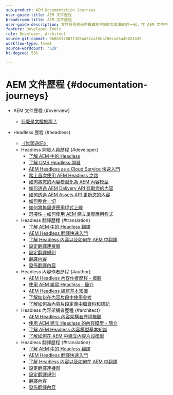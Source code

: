 ```yaml
---
sub-product: AEM Documentation Journeys
user-guide-title: AEM 文件歷程
breadcrumb-title: AEM 文件歷程
user-guide-description: 文件歷程透過將複雜和不同的功能繫結在一起，在 AEM 文件中提供敘述結構，以便以最佳實務的方式解決業務目標。專為 AEM 初學者而設計，該歷程介紹了從頭到尾實現目標的概念和功能。
feature: Developer Tools
role: Developer, Architect
source-git-commit: 0b8b517607f305ad82caf6ba766cad5a46021439
workflow-type: tm+mt
source-wordcount: '529'
ht-degree: 53%

---
```



# AEM 文件歷程 {#documentation-journeys}

<!--
Please note that all links to other guides need to be absolute references with leading protocol and domain since SCCM does not allow pages to be referenced with relative links in multiple ToCs.
-->

+ AEM 文件歷程 {#overview}
   + [什麼是文檔旅程？](home.md)

+ Headless 歷程 {#headless}
   + [《無頭遊記》](https://experienceleague.adobe.com/docs/experience-manager-65/headless-journey/home.html)
   + Headless 開發人員歷程 {#developer}
      + [了解 AEM 中的 Headless](https://experienceleague.adobe.com/docs/experience-manager-65/headless-journey/developer/overview.html)
      + [了解 CMS Headless 開發](https://experienceleague.adobe.com/docs/experience-manager-65/headless-journey/developer/learn-about.html)
      + [AEM Headless as a Cloud Service 快速入門](https://experienceleague.adobe.com/docs/experience-manager-65/headless-journey/developer/getting-started.html)
      + [踏上首次使用 AEM Headless 之路](https://experienceleague.adobe.com/docs/experience-manager-65/headless-journey/developer/path-to-first-experience.html)
      + [如何將您的內容模型化為 AEM 內容模型](https://experienceleague.adobe.com/docs/experience-manager-65/headless-journey/developer/model-your-content.html)
      + [如何透過 AEM Delivery API 存取您的內容](https://experienceleague.adobe.com/docs/experience-manager-65/headless-journey/developer/access-your-content.html)
      + [如何透過 AEM Assets API 更新您的內容](https://experienceleague.adobe.com/docs/experience-manager-65/headless-journey/developer/update-your-content.html)
      + [如何整合一切](https://experienceleague.adobe.com/docs/experience-manager-65/headless-journey/developer/put-it-all-together.html)
      + [如何將無周邊應用程式上線](https://experienceleague.adobe.com/docs/experience-manager-65/headless-journey/developer/go-live.html)
      + [選擇性 - 如何使用 AEM 建立單頁應用程式](https://experienceleague.adobe.com/docs/experience-manager-65/headless-journey/developer/create-spa.html)
   + Headless 翻譯歷程 {#translation}
      + [了解 AEM 中的 Headless 翻譯](https://experienceleague.adobe.com/docs/experience-manager-65/headless-journey/translation/overview.html)
      + [AEM Headless 翻譯快速入門](https://experienceleague.adobe.com/docs/experience-manager-65/headless-journey/translation/getting-started.html)
      + [了解 Headless 內容以及如何在 AEM 中翻譯](https://experienceleague.adobe.com/docs/experience-manager-65/headless-journey/translation/learn-about.html)
      + [設定翻譯連接器](https://experienceleague.adobe.com/docs/experience-manager-65/headless-journey/translation/configure-connector.html)
      + [設定翻譯規則](https://experienceleague.adobe.com/docs/experience-manager-65/headless-journey/translation/translation-rules.html)
      + [翻譯內容](https://experienceleague.adobe.com/docs/experience-manager-65/headless-journey/translation/translate-content.html)
      + [發佈翻譯內容](https://experienceleague.adobe.com/docs/experience-manager-65/headless-journey/translation/publish-content.html)
   + Headless 內容作者歷程 {#author}
      + [AEM Headless 內容作者歷程 - 概觀](https://experienceleague.adobe.com/docs/experience-manager-65/headless-journey/author/overview.html)
      + [使用 AEM 編寫 Headless - 簡介](https://experienceleague.adobe.com/docs/experience-manager-65/headless-journey/author/introduction.html)
      + [AEM Headless 編寫基本知識](https://experienceleague.adobe.com/docs/experience-manager-65/headless-journey/author/basics.html)
      + [了解如何在內容片段中使用參考](https://experienceleague.adobe.com/docs/experience-manager-65/headless-journey/author/references.html)
      + [了解如何為內容片段定義中繼資料和標記](https://experienceleague.adobe.com/docs/experience-manager-65/headless-journey/author/metadata-tagging.html)
   + Headless 內容架構者歷程 {#architect}
      + [AEM Headless 內容架構者歷程概觀](https://experienceleague.adobe.com/docs/experience-manager-65/headless-journey/architect/overview.html)
      + [使用 AEM 建立 Headless 的內容模型 - 簡介](https://experienceleague.adobe.com/docs/experience-manager-65/headless-journey/architect/introduction.html)
      + [了解 AEM Headless 內容模型基本知識](https://experienceleague.adobe.com/docs/experience-manager-65/headless-journey/architect/basics.html)
      + [了解如何在 AEM 中建立內容片段模型](https://experienceleague.adobe.com/docs/experience-manager-65/headless-journey/architect/model-structure.html)
   + Headless 翻譯歷程 {#translation}
      + [了解 AEM 中的 Headless 翻譯](https://experienceleague.adobe.com/docs/experience-manager-65/headless-journey/translation/overview.html)
      + [AEM Headless 翻譯快速入門](https://experienceleague.adobe.com/docs/experience-manager-65/headless-journey/translation/getting-started.html)
      + [了解 Headless 內容以及如何在 AEM 中翻譯](https://experienceleague.adobe.com/docs/experience-manager-65/headless-journey/translation/learn-about.html)
      + [設定翻譯連接器](https://experienceleague.adobe.com/docs/experience-manager-65/headless-journey/translation/configure-connector.html)
      + [設定翻譯規則](https://experienceleague.adobe.com/docs/experience-manager-65/headless-journey/translation/translation-rules.html)
      + [翻譯內容](https://experienceleague.adobe.com/docs/experience-manager-65/headless-journey/translation/translate-content.html)
      + [發佈翻譯內容](https://experienceleague.adobe.com/docs/experience-manager-65/headless-journey/translation/publish-content.html)
